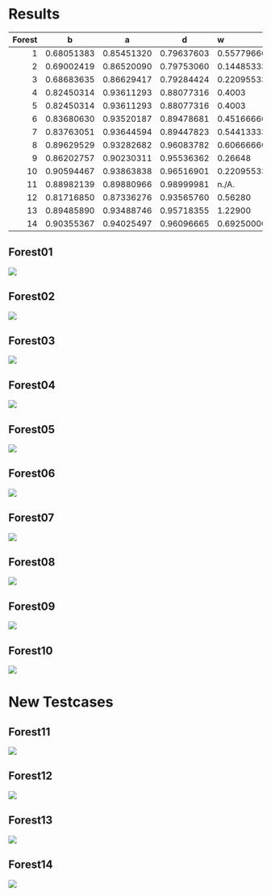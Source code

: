 # Results

| Forest | b          | a          | d          | w                  | Testcase                       |
|-------:|------------|------------|------------|:-------------------|--------------------------------|
|      1 | 0.68051383 | 0.85451320 | 0.79637603 | 0.55779666…        | SherwoodForest                 |
|      2 | 0.69002419 | 0.86520090 | 0.79753060 | 0.14485333…        | MadWorld                       |
|      3 | 0.68683635 | 0.86629417 | 0.79284424 | 0.2209553333333287 | BadMadWorld                    |
|      4 | 0.82450314 | 0.93611293 | 0.88077316 | 0.4003             | BitForest                      |
|      5 | 0.82450314 | 0.93611293 | 0.88077316 | 0.4003             | AnotherBitForest               |
|      6 | 0.83680630 | 0.93520187 | 0.89478681 | 0.4516666666666628 | GreatBitForest                 |
|      7 | 0.83763051 | 0.93644594 | 0.89447823 | 0.5441333333333329 | AnotherGreatBitForest          |
|      8 | 0.89629529 | 0.93282682 | 0.96083782 | 0.606666666666666  | LinearRadiusVariationForest    |
|      9 | 0.86202757 | 0.90230311 | 0.95536362 | 0.26648            | LinearRadiusVariationForest_2  |
|     10 | 0.90594467 | 0.93863838 | 0.96516901 | 0.2209553333333287 | BigLinearRadiusVariationForest |
|     11 | 0.88982139 | 0.89880966 | 0.98999981 | n./A.              | RomanNonVariationForest        |
|     12 | 0.81716850 | 0.87336276 | 0.93565760 | 0.56280            | PalmenWald                     |
|     13 | 0.89485890 | 0.93488746 | 0.95718355 | 1.22900            | TeamKoelnWald                  |
|     14 | 0.90355367 | 0.94025497 | 0.96096665 | 0.69250000         |  GeneticExperimentationForest  |




## Forest01
![](./plots/forest01.svg)

## Forest02
![](./plots/forest02.svg)

## Forest03
![](./plots/forest03.svg)

## Forest04
![](./plots/forest04.svg)

## Forest05
![](./plots/forest05.svg)

## Forest06
![](./plots/forest06.svg)

## Forest07
![](./plots/forest07.svg)

## Forest08
![](./plots/forest08.svg)

## Forest09
![](./plots/forest09.svg)

## Forest10
![](./plots/forest10.svg)

# New Testcases

## Forest11
![](./plots/forest11.svg)

## Forest12
![](./plots/forest12.svg)

## Forest13
![](./plots/forest13.svg)

## Forest14
![](./plots/forest14.svg)
